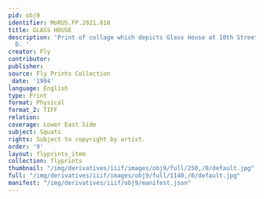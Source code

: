 ```yaml
---
pid: obj9
identifier: MoRUS.FP.2021.010
title: GLASS HOUSE
description: 'Print of collage which depicts Glass House at 10th Street and Avenue
  D. '
creator: Fly
contributor:
publisher:
source: Fly Prints Collection
_date: '1994'
language: English
type: Print
format: Physical
format_2: TIFF
relation:
coverage: Lower East Side
subject: Squats
rights: Subject to copyright by artist.
order: '9'
layout: flyprints_item
collection: flyprints
thumbnail: "/img/derivatives/iiif/images/obj9/full/250,/0/default.jpg"
full: "/img/derivatives/iiif/images/obj9/full/1140,/0/default.jpg"
manifest: "/img/derivatives/iiif/obj9/manifest.json"
---
```

